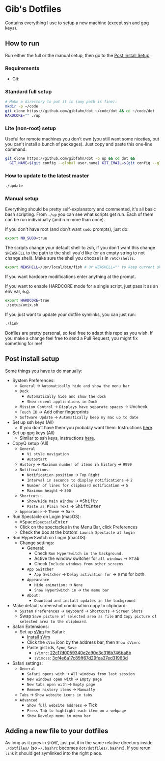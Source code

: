 # Gib's Dotfiles

Contains everything I use to setup a new machine (except ssh and gpg keys).

## How to run

Run either the full or the manual setup, then go to the [Post Install Setup][].

### Requirements

- Git:

### Standard full setup

```bash
# Make a directory to put it in (any path is fine):
mkdir -p ~/code
git clone https://github.com/gibfahn/dot ~/code/dot && cd ~/code/dot
HARDCORE="" ./up
```

### Lite (non-root) setup

Useful for remote machines you don't own (you still want some niceties, but you
can't install a bunch of packages). Just copy and paste this one-line command:

```bash
git clone https://github.com/gibfahn/dot -o up && cd dot &&
  GIT_NAME=$(git config --global user.name) GIT_EMAIL=$(git config --global user.email) NO_SUDO=true HARDCORE="" ./up
```

### How to update to the latest master

```bash
./update
```

### Manual setup

Everything should be pretty self-explanatory and commented, it's all basic bash
scripting. From `./up` you can see what scripts get run. Each of them can be run
individually (and run more than once).

If you don't have root (and don't want `sudo` prompts), just do:

```bash
export NO_SUDO=true
```

The scripts change your default shell to zsh, if you don't want this change
`$NEWSHELL` to the path to the shell you'd like (or an empty string to not
change shell). Make sure the shell you choose is in `/etc/shells`.

```bash
export NEWSHELL=/usr/local/bin/fish # Or NEWSHELL="" to keep current shell.
```

If you want hardcore modifications enter anything at the prompt.

If you want to enable HARDCORE mode for a single script, just pass it as an env
var, e.g.

```bash
export HARDCORE=true
./setup/unix.sh
```

If you just want to update your dotfile symlinks, you can just run:

```sh
./link
```

Dotfiles are pretty personal, so feel free to adapt this repo as you wish. If
you make a change feel free to send a Pull Request, you might fix something for
me!

## Post install setup

Some things you have to do manually:

- System Preferences:
  - `General` -> `Automatically hide and show the menu bar`
  - `Dock`
    - `Automatically hide and show the dock`
    - `Show recent applications in Dock`
  - `Mission Control` -> `Displays have separate spaces` -> Uncheck
  - `Touch ID` -> Add other fingerprints
  - `Software Update` -> `Automatically keep my mac up to date`
- Set up ssh keys (All)
  - If you don't have them you probably want them. Instructions
    [here](http://fahn.co/blog/setting-up-ssh-keys.html).
- Set up gpg keys (All)
  - Similar to ssh keys, instructions
    [here](http://fahn.co/blog/setting-up-gpg-keys.html).
- CopyQ setup (All)
  - `General`
    - `Vi style navigation`
    - `Autostart`
  - `History` -> `Maximum number of items in history` -> `9999`
  - `Notifications`:
    - `Notification position` -> `Top Right`
    - `Interval in seconds to display notifications` -> `2`
    - `Number of lines for clipboard notification` -> `5`
    - `Maximum height` -> `300`
  - `Shortcuts`:
    - `Show/Hide Main Window` -> <kbd>⌘</kbd><kbd>Shift</kbd><kbd>v</kbd>
    - `Paste as Plain Text` -> <kbd>Shift</kbd><kbd>Enter</kbd>
  - `Appearance` -> `Theme` -> `Dark`
- Run Spectacle on Login (macOS):
  - <kbd>⌘</kbd><kbd>Space</kbd>`Spectacle`<kbd>Enter</kbd>
  - Click on the spectacles in the Menu Bar, click Preferences
  - Check the box at the bottom: `Launch Spectacle at login`
- Run HyperSwitch on Login (macOS):
  - Change settings:
    - General:
      - Check `Run HyperSwitch in the background.`
      - Active the window switcher for `all windows` -> <kbd>⌘</kbd><kbd>Tab</kbd>
      - Check `Include windows from other screens`
    - `App Switcher`
      - `App Switcher` -> `Delay activation for` -> `0` ms for both.
    - `Appearance`
      - `Hide animation:` -> `None`
      - `Show HyperSwitch in` -> `the menu bar`
    - `About:`
      - `Download and install updates in the background`
- Make default screenshot combination copy to clipboard:
  - `System Preferences` -> `Keyboard` -> `Shortcuts` -> `Screen Shots`
  - Swap `Save picture of selected area as file` and `Copy picture of selected
    area to the clipboard`.
- Safari Extensions:
  - Set up [sVim][] for Safari:
    - [Install sVim][]
    - Click the `sVim` icon by the address bar, then `Show sVimrc`
    - Paste gist ids, `Sync`, `Save`
      - `sVimrc`: [22c17d0059340e2c90c3c316b746ba8b][]
      - `sVimcss`: [3cf4e6a17c85ff67d29fea37ed31963d][]
- Safari settings:
  - `General`
    - `Safari opens with` -> `All windows from last session`
    - `New windows open with` -> `Empty page`
    - `New tabs open with` -> `Empty page`
    - `Remove history items` -> `Manually`
  - `Tabs` -> `Show website icons in tabs`
  - `Advanced`
    - `Show full website address` -> Tick
    - `Press Tab to highlight each item on a webpage`
    - `Show Develop menu in menu bar`

## Adding a new file to your dotfiles

As long as it goes in `$HOME`, just put it in the same relative directory inside
`./dotfiles/` (so `~/.bashrc` becomes `dot/dotfiles/.bashrc`). If you rerun
`link` it should get symlinked into the right place.

[22c17d0059340e2c90c3c316b746ba8b]: https://gist.github.com/gibfahn/22c17d0059340e2c90c3c316b746ba8b
[3cf4e6a17c85ff67d29fea37ed31963d]: https://gist.github.com/gibfahn/3cf4e6a17c85ff67d29fea37ed31963d/edit
[Install sVim]: https://safari-extensions.apple.com/?q=svim
[Post Install Setup]: #post-install-setup
[sVim]: https://github.com/flipxfx/sVim
